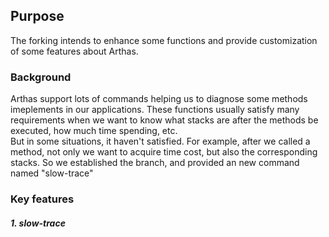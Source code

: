 ## Purpose

The forking intends to enhance some functions and provide customization of some features about Arthas.

### Background

Arthas support lots of commands helping us to diagnose some methods imeplements in our applications. These functions usually satisfy many requirements when we want to know what stacks are after the methods be executed,  how much time spending, etc. <br />
But in some situations, it haven't satisfied. For example, after we called a method, not only we want to acquire time cost, but also the corresponding stacks. So we established the branch, and provided an new command named "slow-trace"


### Key features

##### 1. slow-trace

